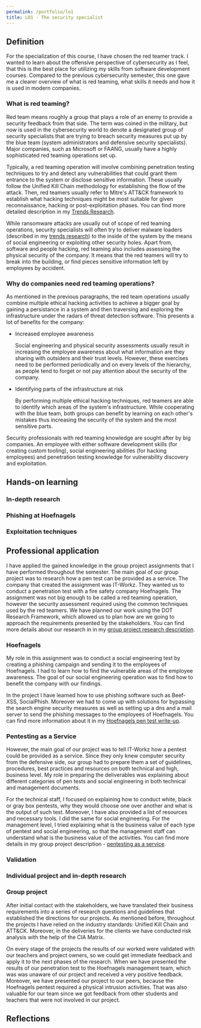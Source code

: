 ```yaml
---
permalink: /portfolio/lo1
title: LO1 - The security specialist
---
```


## Definition

For the specialization of this course, I have chosen the red teamer track. I wanted to learn about the offensive perspective of cybersecurity as I feel,
that this is the best place for utilizing my skills from software development courses. Compared to the previous cybersecurity semester, this one gave me
a clearer overview of what is red teaming, what skills it needs and how it is used in modern companies.

### What is red teaming?

Red team means roughly a group that plays a role of an enemy to provide a security feedback from that side. The term was coined in the military, but now
is used in the cybersecurity world to denote a designated group of security specialists that are trying to breach security measures put up by the blue team
(system administrators and defensive security specialists). Major companies, such as Microsoft or FAANG, usually have a highly sophisticated red teaming
operations set up.

Typically, a red teaming operation will involve combining penetration testing techniques to try and detect any vulnerabilities that could grant them entrance
to the system or disclose sensitive information. These usually follow the Unified Kill Chain methodology for establishing the flow of the attack. Then, red
teamers usually refer to Mitre's ATT&CK framework to establish what hacking techniques might be most suitable for given reconnaissance, hacking or
post-exploitation phases. You can find more detailed description in my
[Trends Research](https://malpa222.github.io/portfolio/redt/trends#what-standards-and-methodologies-are-used-in-red-teaming-by-cybersecurity-companies).

While ransomware attacks are usually out of scope of red teaming operations, security specialists will often try to deliver malware loaders (described in
my [trends research](https://malpa222.github.io/portfolio/redt/trends#what-kind-of-malware-is-on-the-rise-right-now)) to the inside of the
system by the means of social engineering or exploiting other security holes. Apart from, software and people hacking, red teaming also includes assessing
the physical security of the company. It means that the red teamers will try to break into the building, or find pieces sensitive information left by
employees by accident.

### Why do companies need red teaming operations?

As mentioned in the previous paragraphs, the red team operations usually combine multiple ethical hacking activities to achieve a bigger goal by gaining
a persistance in a system and then traversing and exploring the infrastructure under the radars of threat detection software. This presents a lot of
benefits for the company:

- Increased employee awareness

    Social engineering and physical security assessments usually result in increasing the employee awareness about what information are they sharing with
    outsiders and their trust levels. However, these exercises need to be performed periodically and on every levels of the hierarchy, as people tend to
    forget or not pay attention about the security of the company.

- Identifying parts of the infrastructure at risk

    By performing multiple ethical hacking techniques, red teamers are able to identify which areas of the system's infrastructure. While cooperating
    with the blue team, both groups can benefit by learning on each other's mistakes thus increasing the security of the system and the most
    sensitive parts.

Security professionals with red teaming knowledge are sought after by big companies. An employee with either software development skills (for creating custom
tooling), social engineering abilities (for hacking employees) and penetration testing knowledge for vulnerability discovery and exploitation.

## Hands-on learning

### In-depth research

### Phishing at Hoefnagels

### Exploitation techniques

## Professional application

I have applied the gained knowledge in the group project assignments that I have performed throughout the semester. The main goal of our group project was
to research how a pen test can be provided as a service. The company that created the assignment was IT-Workz. They wanted us to conduct a penetration test
with a fire safety company Hoefnagels. The assignment was not big enough to be called a red teaming operation, however the security assessment required
using the common techniques used by the red teamers. We have planned our work using the DOT Research Framework, which allowed us to plan how are we going
to approach the requirements presented by the stakeholders. You can find more details about our research in in my
[group project research description](https://malpa222.github.io/portfolio/group/description#research-questions).

### Hoefnagels

My role in this assignment was to conduct a social engineering test by creating a phishing campaign and sending it to the employees of Hoefnagels. I had to
learn how to find the vulnerable areas of the employee awareness. The goal of our social engineering operation was to find how to benefit the company with
our findings.

In the project I have learned how to use phishing software such as Beef-XSS, SocialPhish. Moreover we had to come up with solutions for bypassing the
search engine security measures as well as setting up a dns and a mail server to send the phishing messages to the employees of Hoefnagels. You can find
more information about it in my [Hoefnagels pen test write-up](https://malpa222.github.io/portfolio/group/phishing).

### Pentesting as a Service

However, the main goal of our project was to tell IT-Workz how a pentest could be provided as a service. Since they only knew computer security from the
defensive side, our group had to prepare them a set of guidelines, procedures, best practices and resources on both technical and high, business level. My
role in preparing the deliverables was explaining about different categories of pen tests and social engineering in both technical and management documents.

For the technical staff, I focused on explaining how to conduct white, black or gray box pentests, why they would choose one over another and what is the
output of such test. Moreover, I have also provided a list of resources and necessary tools. I did the same for social engineering. For the management level,
I tried explaining what is the business value of each type of pentest and social engineering, so that the management staff can understand what is the business
value of the activities. You can find more details in my group project description -
[pentesting as a service](http://localhost:4000/group/description#pentesting-as-a-service).

### Validation

### Individual project and in-depth research

### Group project

After initial contact with the stakeholders, we have translated their business requirements into a series of research questions and guidelines that
established the directions for our projects. As mentioned before, throughout the projects I have relied on the industry standards: Unified Kill Chain
and ATT&CK. Moreover, in the deliveries for the clients we have conducted risk analysis with the help of the CIA Matrix.

On every stage of the projects the results of our worked were validated with our teachers and project owners, so we could get immediate feedback and
apply it to the next phases of the research. When we have presented the results of our penetration test to the Hoefnagels management team, which
was was unaware of our project and received a very positive feedback. Moreover, we have presented our project to our peers, because the Hoefnagels
pentest required a physical intrusion activities. That was also valuable for our team since we got feedback from other students and teachers that
were not involved in our project.

## Reflections
